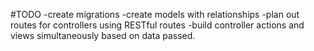 #TODO
-create migrations
-create models with relationships
-plan out routes for controllers using RESTful routes
-build controller actions and views simultaneously based on data passed.
